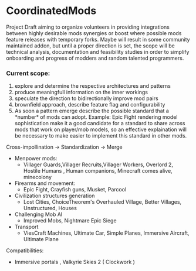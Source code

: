 # CoordinatedMods
Project Draft aiming to organize volunteers in providing integrations between highly desirable mods synergies 
or boost where possible mods feature releases with temporary forks. Maybe will result in some community maintained addon,
but until a proper direction is set, the scope will be technical analysis, documentation and feasibility studies 
in order to simplify onboarding and progress of modders and random talented programmers. 

### Current scope:

1. explore and determine the respective architectures and patterns
2. produce meaningfull information on the inner workings
3. speculate the direction to bidirectionally improve mod pairs
4. brownfield approach, describe feature flag and configurability 
5. As soon a pattern emerge describe the possible standard that a \*number\* of mods can adopt.
Example: Epic Fight rendering model sophistication make it a good candidate for a standard to share across mods that work on player/mob models,
so an effective explaination will be necessary to make easier to implement this standard in other mods.  

Cross-impollination -> Standardization -> Merge 
- Menpower mods:
  - Villager Guards,Villager Recruits,Villager Workers, Overlord 2, Hostile Humans , Human companions, Minecraft comes alive, minecolony
- Firearms and movement:
  - Epic Fight, Crayfish guns, Musket, Parcool 
- Civilization structures generation
  - Lost Cities, ChoiceTheorem's Overhauled Village, Better Villages, Unstructured, Houses 
- Challenging Mob AI
  - Improved Mobs, Nightmare Epic Siege
- Transport 
  - ViesCraft Machines, Ultimate Car,  Simple Planes, Immersive Aircraft, Ultimate Plane 

Compatibilities:
- Immersive portals , Valkyrie Skies 2 ( Clockwork )
